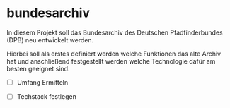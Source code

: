 # bundesarchiv
In diesem Projekt soll das Bundesarchiv des Deutschen Pfadfinderbundes (DPB) neu entwickelt werden.

Hierbei soll als erstes definiert werden welche Funktionen das alte Archiv hat und anschließend festgestellt werden welche Technologie dafür am besten geeignet sind.

- [ ] Umfang Ermitteln
- [ ] Techstack festlegen

 